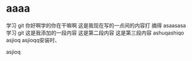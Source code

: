 # aaaa

学习 git
你好啊学的你在干嘛啊
这是我现在写的一点间的内容打
摘得
asaasasa
学习 git
这是我添加的一段内容
这是第二段内容
这是第三段内容
ashuqashiqo
asjioq
asjioqq安装时、

asjioq
